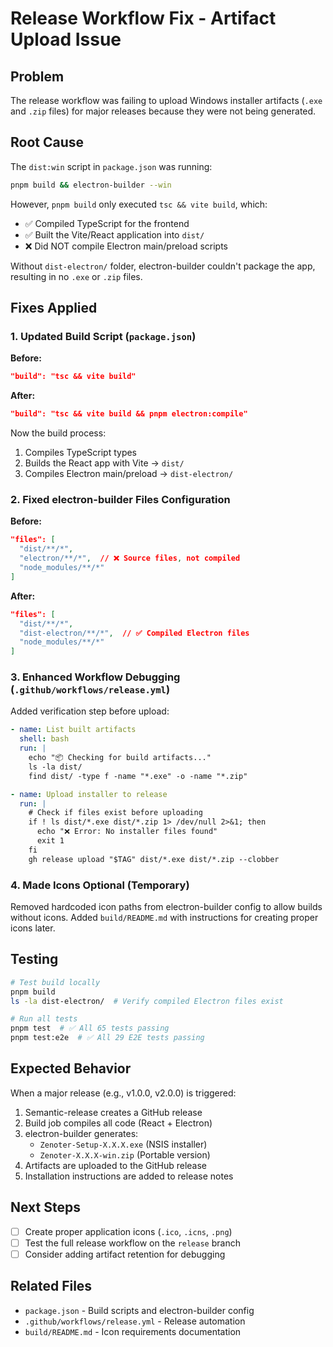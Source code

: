 # Release Workflow Fix - Artifact Upload Issue

## Problem

The release workflow was failing to upload Windows installer artifacts (`.exe` and `.zip` files) for major releases because they were not being generated.

## Root Cause

The `dist:win` script in `package.json` was running:

```bash
pnpm build && electron-builder --win
```

However, `pnpm build` only executed `tsc && vite build`, which:

- ✅ Compiled TypeScript for the frontend
- ✅ Built the Vite/React application into `dist/`
- ❌ Did NOT compile Electron main/preload scripts

Without `dist-electron/` folder, electron-builder couldn't package the app, resulting in no `.exe` or `.zip` files.

## Fixes Applied

### 1. Updated Build Script (`package.json`)

**Before:**

```json
"build": "tsc && vite build"
```

**After:**

```json
"build": "tsc && vite build && pnpm electron:compile"
```

Now the build process:

1. Compiles TypeScript types
2. Builds the React app with Vite → `dist/`
3. Compiles Electron main/preload → `dist-electron/`

### 2. Fixed electron-builder Files Configuration

**Before:**

```json
"files": [
  "dist/**/*",
  "electron/**/*",  // ❌ Source files, not compiled
  "node_modules/**/*"
]
```

**After:**

```json
"files": [
  "dist/**/*",
  "dist-electron/**/*",  // ✅ Compiled Electron files
  "node_modules/**/*"
]
```

### 3. Enhanced Workflow Debugging (`.github/workflows/release.yml`)

Added verification step before upload:

```yaml
- name: List built artifacts
  shell: bash
  run: |
    echo "📦 Checking for build artifacts..."
    ls -la dist/
    find dist/ -type f -name "*.exe" -o -name "*.zip"

- name: Upload installer to release
  run: |
    # Check if files exist before uploading
    if ! ls dist/*.exe dist/*.zip 1> /dev/null 2>&1; then
      echo "❌ Error: No installer files found"
      exit 1
    fi
    gh release upload "$TAG" dist/*.exe dist/*.zip --clobber
```

### 4. Made Icons Optional (Temporary)

Removed hardcoded icon paths from electron-builder config to allow builds without icons. Added `build/README.md` with instructions for creating proper icons later.

## Testing

```bash
# Test build locally
pnpm build
ls -la dist-electron/  # Verify compiled Electron files exist

# Run all tests
pnpm test  # ✅ All 65 tests passing
pnpm test:e2e  # ✅ All 29 E2E tests passing
```

## Expected Behavior

When a major release (e.g., v1.0.0, v2.0.0) is triggered:

1. Semantic-release creates a GitHub release
2. Build job compiles all code (React + Electron)
3. electron-builder generates:
   - `Zenoter-Setup-X.X.X.exe` (NSIS installer)
   - `Zenoter-X.X.X-win.zip` (Portable version)
4. Artifacts are uploaded to the GitHub release
5. Installation instructions are added to release notes

## Next Steps

- [ ] Create proper application icons (`.ico`, `.icns`, `.png`)
- [ ] Test the full release workflow on the `release` branch
- [ ] Consider adding artifact retention for debugging

## Related Files

- `package.json` - Build scripts and electron-builder config
- `.github/workflows/release.yml` - Release automation
- `build/README.md` - Icon requirements documentation
